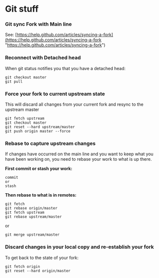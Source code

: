 # Git stuff

### Git sync Fork with Main line

See: [https://help.github.com/articles/syncing-a-fork](https://help.github.com/articles/syncing-a-fork "https://help.github.com/articles/syncing-a-fork") 

### **Reconnect with Detached head**

When git status notifies you that you have a detached head:
	
	git checkout master
	git pull

### **Force your fork to current upstream state**
This will discard all changes from your current fork and resync to the upstream master

	git fetch upstream
	git checkout master
	git reset --hard upstream/master  
	git push origin master --force 

### **Rebase to capture upstream changes**

If changes have occurred on the main line and you want to keep what you have been working on, you need to rebase your work to what is up there.

**First commit or stash your work:**

	commit 
	or
	stash


**Then rebase to what is in remotes:**

	git fetch 
	git rebase origin/master
	git fetch upstream 
	git rebase upstream/master
	
or
	
	git merge upstream/master



### Discard changes in your local copy and re-establish your fork

To get back to the state of your fork:

	git fetch origin
	git reset --hard origin/master